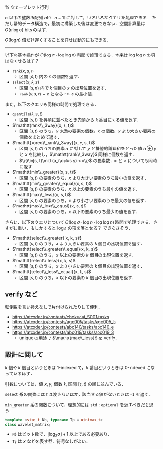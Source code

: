 % ウェーブレット行列

$\sigma$ 以下の整数の配列 $a[0\ldots n-1]$ に対して，いろいろなクエリを処理できる．
ただし静的データ構造で，最初に構築した後は変更できない．空間計算量は $O(n\log\sigma)$ bits のはず．

$O(\log n)$ 倍だけ遅くすることを許せば動的にもできる．

---

以下の基本操作が $O(\log\sigma\cdot\log\log n)$ 時間で処理できる．本来は $\log\log n$ の項はなくせるはず？
- $\mathtt{rank}(x, s, t)$
  - 区間 $[s, t)$ 内の $x$ の個数を返す．
- $\mathtt{select}(x, k, s)$
  - 区間 $[s, n)$ 内で $k$ 個目の $x$ の出現位置を返す．
  - $\mathtt{rank}(x, s, t) = n$ となる $t \ge s$ の最小値．

また，以下のクエリも同様の時間で処理できる．
- $\mathtt{quantile}(k, s, t)$
  - 区間 $[s, t)$ を昇順に並べたとき先頭から $k$ 番目にくる値を返す．
- $\mathtt{rank\\_3way}(x, s, t)$
  - 区間 $[s, t)$ のうち，$x$ 未満の要素の個数，$x$ の個数，$x$ より大きい要素の個数をまとめて返す．
- $\mathtt{xored\\_rank\\_3way}(x, y, s, t)$
  - 区間 $[s, t)$ のうちの要素 $a$ に対して $y$ と排他的論理和をとった値 $a\oplus y$ と $x$ を比較し，$\mathtt{rank\\_3way}$ 同様に個数を返す．
  - $\\{i\in[s, t)\mid (a_i\oplus y) < x\\}$ の要素数．$=$ と $>$ についても同時に返す．
- $\mathtt{min\\_greater}(x, s, t)$
  - 区間 $[s, t)$ の要素のうち，$x$ より大きい要素のうち最小の値を返す．
- $\mathtt{min\\_greater\\_equal}(x, s, t)$
  - 区間 $[s, t)$ の要素のうち，$x$ 以上の要素のうち最小の値を返す．
- $\mathtt{max\\_less}(x, s, t)$
  - 区間 $[s, t)$ の要素のうち，$x$ より小さい要素のうち最大の値を返す．
- $\mathtt{max\\_less\\_equal}(x, s, t)$
  - 区間 $[s, t)$ の要素のうち，$x$ 以下の要素のうち最大の値を返す．

さらに，以下のクエリについて $O(\log\sigma\cdot\log n\cdot\log\log n)$ 時間で処理できる．さすがに重い．もしかすると $\log n$ の項を落とせる？ できなさそう．

- $\mathtt{select\\_greater}(x, k, s)$
  - 区間 $[s, t)$ のうち，$x$ より大きい要素の $k$ 個目の出現位置を返す．
- $\mathtt{select\\_greater\\_equal}(x, k, s)$
  - 区間 $[s, t)$ のうち，$x$ 以上の要素の $k$ 個目の出現位置を返す．
- $\mathtt{select\\_less}(x, k, s)$
  - 区間 $[s, t)$ のうち，$x$ より小さい要素の $k$ 個目の出現位置を返す．
- $\mathtt{select\\_less\\_equal}(x, k, s)$
  - 区間 $[s, t)$ のうち，$x$ 以下の要素の $k$ 個目の出現位置を返す．

## verify など

転倒数を言い換えなしで片付けられたりして便利．

- https://atcoder.jp/contests/chokudai_S001/tasks
- https://atcoder.jp/contests/agc005/tasks/agc005_b
- https://atcoder.jp/contests/abc140/tasks/abc140_e
- https://atcoder.jp/contests/abc019/tasks/abc019_3
  - unique の用途で $\mathtt{max\\_less}$ を verify．

## 設計に関して

$k$ 個や $k$ 個目というときは 1-indexed で，$k$ 番目というときは 0-indexed になっているはず．

引数については，値 $x$, $y$, 個数 $k$, 区間 $[s, t)$ の順に並んでいる．

`select` 系の関数には $t$ は渡さないほか，該当する値がないときは `-1` を返す．

`min_greater` 系の関数について，理想的には `std::optional` を返すべきだと思う．

```c++
template <size_t Nb, typename Tp = uintmax_t>
class wavelet_matrix;
```
- `Nb` はビット数で，$\lfloor\log_2\sigma\rfloor+1$ 以上である必要あり．
- `Tp` は $x$ などを表す型．符号なしがよい．